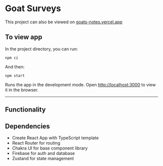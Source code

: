 # Goat Surveys

This project can also be viewed on [goats-notes.vercel.app](https://goats-notes.vercel.app)

## To view app

In the project directory, you can run:

```
npm ci
```

And then:

```
npm start
```

Runs the app in the development mode. Open [http://localhost:3000](http://localhost:3000) to view it in the browser.

---

## Functionality

## Dependencies

- Create React App with TypeScript template
- React Router for routing
- Chakra UI for base component library
- Firebase for auth and database
- Zustand for state management
